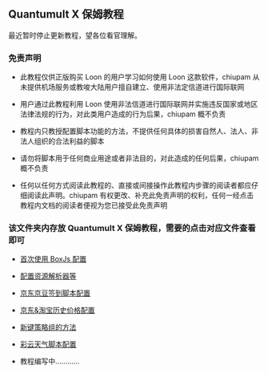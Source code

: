 ## Quantumult X 保姆教程

最近暂时停止更新教程，望各位看官理解。

### 免责声明

- 此教程仅供正版购买 Loon 的用户学习如何使用 Loon 这款软件，chiupam 从未提供机场服务或教唆大陆用户擅自建立、使用非法定信道进行国际联网

- 用户通过此教程利用 Loon 使用非法信道进行国际联网并实施违反国家或地区法律法规的行为，对此类用户造成的行为后果，chiupam 概不负责

- 教程内只教授配置脚本功能的方法，不提供任何具体的损害自然人、法人、非法人组织的合法利益的脚本

- 请勿将脚本用于任何商业用途或者非法目的，对此造成的任何后果，chiupam 概不负责

- 任何以任何方式阅读此教程的、直接或间接操作此教程内步骤的阅读者都应仔细阅读此声明。chiupam 有权更改、补充此免责声明的权利，任何一经点击教程内文档的阅读者便视为您已接受此免责声明

### 该文件夹内存放 Quantumult X 保姆教程，需要的点击对应文件查看即可

- [首次使用 BoxJs 配置](https://github.com/chiupam/tutorial/blob/master/QuantumultX/BoxJS.md)

- [配置资源解析器等](https://github.com/chiupam/tutorial/blob/master/QuantumultX/General.md)

- [京东京豆签到脚本配置](https://github.com/chiupam/tutorial/blob/master/QuantumultX/JD_DailyBonus.md)

- [京东&淘宝历史价格配置](https://github.com/chiupam/tutorial/blob/master/QuantumultX/Price.md)

- [新键策略组的方法](https://github.com/chiupam/tutorial/blob/master/QuantumultX/Static.md)

- [彩云天气脚本配置](https://github.com/chiupam/tutorial/tree/master/caiyun)

- 教程编写中…………
